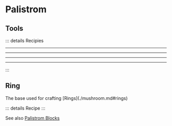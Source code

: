 # Palistrom

## Tools
<Item name="palistrom_sword"/>
<Item name="palistrom_axe"/>
<Item name="palistrom_pickaxe"/>
<Item name="palistrom_shovel"/>
<Item name="palistrom_hoe"/>
::: details Recipies
<recipe-crafting 
    slot_2 = "palistrom_planks"
    slot_5 = "palistrom_planks"
    slot_8 = "blaze_rod"
    result="palistrom_sword" />
<hr class="recipe-divider">
<recipe-crafting 
    slot_1 = "palistrom_planks"
    slot_2 = "palistrom_planks"
    slot_4 = "palistrom_planks"
    slot_5 = "blaze_rod"
    slot_8 = "blaze_rod"
    result="palistrom_axe" />
<hr class="recipe-divider">
<recipe-crafting 
    slot_1 = "palistrom_planks"
    slot_2 = "palistrom_planks"
    slot_3 = "palistrom_planks"
    slot_5 = "blaze_rod"
    slot_8 = "blaze_rod"
    result="palistrom_pickaxe" />
<hr class="recipe-divider">
<recipe-crafting 
    slot_2 = "palistrom_planks"
    slot_5 = "blaze_rod"
    slot_8 = "blaze_rod"
    result="palistrom_shovel" />
<hr class="recipe-divider">
<recipe-crafting 
    slot_2 = "palistrom_planks"
    slot_5 = "blaze_rod"
    slot_8 = "blaze_rod"
    result="palistrom_hoe" />

:::

## Ring

<Item name=palistrom_ring />
The base used for crafting [Rings](./mushroom.md#rings)

::: details Recipe
<recipe-crafting 
    slot_2 = "palistrom_planks"
    slot_4 = "palistrom_planks"
    slot_6 = "palistrom_planks"
    slot_8 = "palistrom_planks"
    result="palistrom_ring" />
:::

See also [Palistrom Blocks](../blocks/palistrom.md)